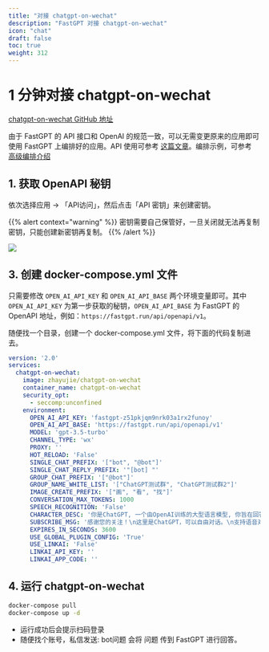 ```yaml
---
title: "对接 chatgpt-on-wechat"
description: "FastGPT 对接 chatgpt-on-wechat"
icon: "chat"
draft: false
toc: true
weight: 312
---
```


# 1 分钟对接 chatgpt-on-wechat

[chatgpt-on-wechat GitHub 地址](https://github.com/zhayujie/chatgpt-on-wechat)

由于 FastGPT 的 API 接口和 OpenAI 的规范一致，可以无需变更原来的应用即可使用 FastGPT 上编排好的应用。API 使用可参考 [这篇文章](/docs/use-cases/openapi/)。编排示例，可参考 [高级编排介绍](/docs/workflow/intro)

## 1. 获取 OpenAPI 秘钥

依次选择应用 -> 「API访问」，然后点击「API 密钥」来创建密钥。

{{% alert context="warning" %}}
密钥需要自己保管好，一旦关闭就无法再复制密钥，只能创建新密钥再复制。
{{% /alert %}}

![](/imgs/fastgpt-api.png)


## 3. 创建 docker-compose.yml 文件

只需要修改 `OPEN_AI_API_KEY` 和 `OPEN_AI_API_BASE` 两个环境变量即可。其中 `OPEN_AI_API_KEY` 为第一步获取的秘钥，`OPEN_AI_API_BASE` 为 FastGPT 的 OpenAPI 地址，例如：`https://fastgpt.run/api/openapi/v1`。

随便找一个目录，创建一个 docker-compose.yml 文件，将下面的代码复制进去。

```yml
version: '2.0'
services:
  chatgpt-on-wechat:
    image: zhayujie/chatgpt-on-wechat
    container_name: chatgpt-on-wechat
    security_opt:
      - seccomp:unconfined
    environment:
      OPEN_AI_API_KEY: 'fastgpt-z51pkjqm9nrk03a1rx2funoy'
      OPEN_AI_API_BASE: 'https://fastgpt.run/api/openapi/v1'
      MODEL: 'gpt-3.5-turbo'
      CHANNEL_TYPE: 'wx'
      PROXY: ''
      HOT_RELOAD: 'False'
      SINGLE_CHAT_PREFIX: '["bot", "@bot"]'
      SINGLE_CHAT_REPLY_PREFIX: '"[bot] "'
      GROUP_CHAT_PREFIX: '["@bot"]'
      GROUP_NAME_WHITE_LIST: '["ChatGPT测试群", "ChatGPT测试群2"]'
      IMAGE_CREATE_PREFIX: '["画", "看", "找"]'
      CONVERSATION_MAX_TOKENS: 1000
      SPEECH_RECOGNITION: 'False'
      CHARACTER_DESC: '你是ChatGPT, 一个由OpenAI训练的大型语言模型, 你旨在回答并解决人们的任何问题，并且可以使用多种语言与人交流。'
      SUBSCRIBE_MSG: '感谢您的关注！\n这里是ChatGPT，可以自由对话。\n支持语音对话。\n支持图片输入。\n支持图片输出，画字开头的消息将按要求创作图片。\n支持tool、角色扮演和文字冒险等丰富的插件。\n输入{trigger_prefix}#help 查看详细指令。'
      EXPIRES_IN_SECONDS: 3600
      USE_GLOBAL_PLUGIN_CONFIG: 'True'
      USE_LINKAI: 'False'
      LINKAI_API_KEY: ''
      LINKAI_APP_CODE: ''

```

## 4. 运行 chatgpt-on-wechat

```bash
docker-compose pull
docker-compose up -d
```

* 运行成功后会提示扫码登录
* 随便找个账号，私信发送: bot问题  会将 问题 传到 FastGPT 进行回答。